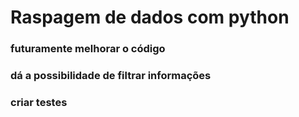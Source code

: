 # Raspagem de dados com python
### futuramente melhorar o código
### dá a possibilidade de filtrar informações
### criar testes

